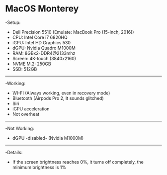# MacOS Monterey

-Setup:
* Dell Precision 5510 (Emulate: MacBook Pro (15-inch, 2016))
* CPU: Intel Core i7 6820HQ
* iGPU: Intel HD Graphics 530
* dGPU: Nvidia Quadro M1000M
* RAM: 8GBx2-DDR4@2133mhz
* Screen: 4K-touch (3840x2160)
* NVME M.2: 250GB
* SSD: 512GB

--------------------------------------------------------------

-Working:
* WI-FI (Always working, even in recovery mode)
* Bluetooth (Airpods Pro 2, It sounds glitched)
* Siri
* iGPU acceleration
* Not overheat

--------------------------------------------------------------

-Not Working:
* dGPU -disabled- (Nvidia M1000M)

--------------------------------------------------------------

-Details:
* If the screen brightness reaches 0%, it turns off completely, the minimum brightness is 1%
